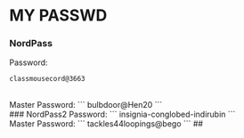 # MY PASSWD
### NordPass
Password:
```
classmousecord@3663
```
<br>
Master Password:
```
bulbdoor@Hen20
```
<br>
### NordPass2
Password:
```
insignia-conglobed-indirubin
```
<br>
Master Password:
```
tackles44loopings@bego
```
##

